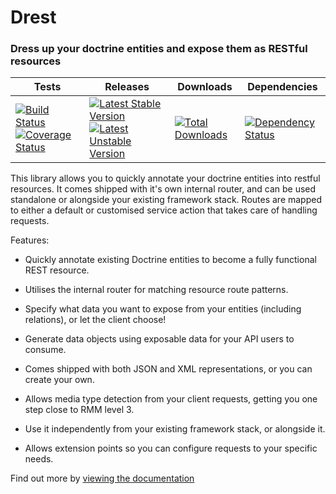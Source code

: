 Drest
=====

### Dress up your doctrine entities and expose them as RESTful resources


| Tests | Releases | Downloads | Dependencies |
| ----- | -------- | ------- | ------------- |
[![Build Status](https://travis-ci.org/leedavis81/drest.png?branch=master)](https://travis-ci.org/leedavis81/drest) [![Coverage Status](https://coveralls.io/repos/leedavis81/drest/badge.png?branch=master)](https://coveralls.io/r/leedavis81/drest?branch=master) | [![Latest Stable Version](https://poser.pugx.org/leedavis81/drest/v/stable.png)](https://packagist.org/packages/leedavis81/drest) [![Latest Unstable Version](https://poser.pugx.org/leedavis81/drest/v/unstable.png)](https://packagist.org/packages/leedavis81/drest) | [![Total Downloads](https://poser.pugx.org/leedavis81/drest/downloads.png)](https://packagist.org/packages/leedavis81/drest)| [![Dependency Status](https://www.versioneye.com/user/projects/5194ec66296d610002000343/badge.png)](https://www.versioneye.com/user/projects/5194ec66296d610002000343) |


This library allows you to quickly annotate your doctrine entities into restful resources. It comes shipped with it's own internal router, and can be used standalone or alongside your existing framework stack. Routes are mapped to either a default or customised service action that takes care of handling requests.

Features:

- Quickly annotate existing Doctrine entities to become a fully functional REST resource.

- Utilises the internal router for matching resource route patterns.

- Specify what data you want to expose from your entities (including relations), or let the client choose!

- Generate data objects using exposable data for your API users to consume.

- Comes shipped with both JSON and XML representations, or you can create your own.

- Allows media type detection from your client requests, getting you one step close to RMM level 3.

- Use it independently from your existing framework stack, or alongside it.

- Allows extension points so you can configure requests to your specific needs.

Find out more by [viewing the documentation](http://leedavis81.github.io/drest/)
